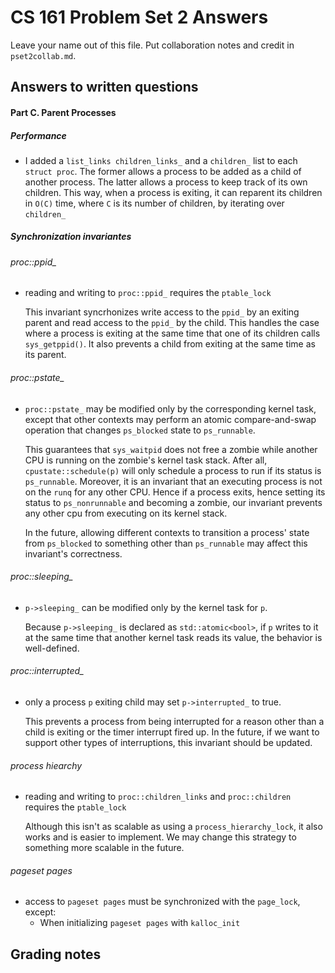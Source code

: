 # CS 161 Problem Set 2 Answers

Leave your name out of this file. Put collaboration notes and credit in
`pset2collab.md`.

## Answers to written questions

#### Part C. Parent Processes

##### Performance

- I added a `list_links children_links_` and a `children_` list to each `struct proc`. The former allows a process to be added as a child of another process. The latter allows a process to keep track of its own children. This way, when a process is exiting, it can reparent its children in `O(C)` time, where `C` is its number of children, by iterating over `children_`

##### Synchronization invariantes

###### proc::ppid\_

- reading and writing to `proc::ppid_` requires the `ptable_lock`

  This invariant syncrhonizes write access to the `ppid_` by an exiting parent and read access to the `ppid_` by the child. This handles the case where a process is exiting at the same time that one of its children calls `sys_getppid()`. It also prevents a child from exiting at the same time as its parent.

###### proc::pstate\_

- `proc::pstate_` may be modified only by the corresponding kernel task, except that other contexts may perform an atomic compare-and-swap operation that changes `ps_blocked` state to `ps_runnable`.

  This guarantees that `sys_waitpid` does not free a zombie while another CPU is running on the zombie's kernel task stack. After all, `cpustate::schedule(p)` will only schedule a process to run if its status is `ps_runnable`. Moreover, it is an invariant that an executing process is not on the `runq` for any other CPU. Hence if a process exits, hence setting its status to `ps_nonrunnable` and becoming a zombie, our invariant prevents any other cpu from executing on its kernel stack.

  In the future, allowing different contexts to transition a process' state from `ps_blocked` to something other than `ps_runnable` may affect this invariant's correctness.

###### proc::sleeping\_

- `p->sleeping_` can be modified only by the kernel task for `p`.

  Because `p->sleeping_` is declared as `std::atomic<bool>`, if `p` writes to it at the same time that another kernel task reads its value, the behavior is well-defined.

###### proc::interrupted\_

- only a process `p` exiting child may set `p->interrupted_` to true.

  This prevents a process from being interrupted for a reason other than a child is exiting or the timer interrupt fired up. In the future, if we want to support other types of interruptions, this invariant should be updated.

###### process hiearchy

- reading and writing to `proc::children_links` and `proc::children` requires the `ptable_lock`

  Although this isn't as scalable as using a `process_hierarchy_lock`, it also works and is easier to implement. We may change this strategy to something more scalable in the future.

###### pageset pages

- access to `pageset pages` must be synchronized with the `page_lock`, except:
  - When initializing `pageset pages` with `kalloc_init`

## Grading notes
